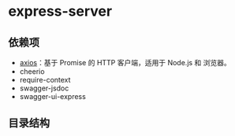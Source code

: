 # express-server

## 依赖项

- [axios](https://github.com/axios/axios)：基于 Promise 的 HTTP 客户端，适用于 Node.js 和 浏览器。
- cheerio
- require-context
- swagger-jsdoc
- swagger-ui-express

## 目录结构
